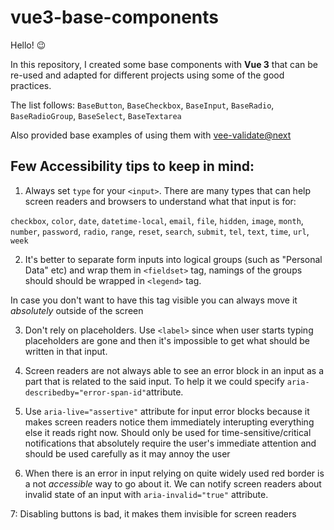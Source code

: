 # vue3-base-components

Hello! 😉

In this repository, I created some base components with **Vue 3** that can be re-used and adapted for different projects using some of the good practices.

The list follows: `BaseButton`, `BaseCheckbox`, `BaseInput`, `BaseRadio`, `BaseRadioGroup`, `BaseSelect`, `BaseTextarea`

Also provided base examples of using them with [vee-validate@next](https://vee-validate.logaretm.com/v4/)

## Few Accessibility tips to keep in mind:

1. Always set `type` for your `<input>`. There are many types that 
can help screen readers and browsers to understand what that input is for:

`checkbox`, `color`, `date`, `datetime-local`, `email`, `file`, `hidden`, `image`, `month`, `number`, `password`, `radio`, `range`, `reset`, `search`, `submit`, `tel`, `text`, `time`, `url`, `week`

2. It's better to separate form inputs into logical groups (such as "Personal Data" etc) and wrap them in `<fieldset>` tag, namings of the groups should should be wrapped in `<legend>` tag. 

In case you don't want to have this tag visible you can always move it *absolutely* outside of the screen 

3. Don't rely on placeholders. Use `<label>` since when user starts typing placeholders are gone and then it's impossible to get what should be written in that input. 

4. Screen readers are not always able to see an error block in an input as a part that is related to the said input. To help it we could specify `aria-describedby="error-span-id"`attribute. 

5. Use `aria-live="assertive"` attribute for input error blocks because it makes screen readers notice them immediately interupting everything else it reads right now. Should only be used for time-sensitive/critical notifications that absolutely require the user's immediate attention and should be used carefully as it may annoy the user

6. When there is an error in input relying on quite widely used red border is a not *accessible* way to go about it. We can notify screen readers about invalid state of an input with `aria-invalid="true"` attribute.

7: Disabling buttons is bad, it makes them invisible for screen readers
